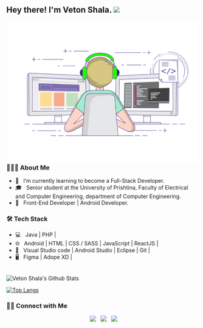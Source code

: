 <h2> Hey there! I'm Veton Shala. <img src="https://github.com/souvikguria98/souvikguria98/blob/master/Hi.gif" width="25"></h2>
<img align="right" alt="GIF" src="https://raw.githubusercontent.com/devSouvik/devSouvik/master/gif3.gif" width="500"/>

<h3> 👨🏻‍💻 About Me </h3>

- 🔭 &nbsp; I’m currently learning to become a Full-Stack Developer.
- 🎓 &nbsp; Senior student at the University of Prishtina, Faculty of Electrical and Computer Engineering, department of Computer Engineering.
- 💼 &nbsp; Front-End Developer | Android Developer.

<h3>🛠 Tech Stack</h3>

- 💻 &nbsp; Java | PHP |
- 🌐 &nbsp; Android | HTML | CSS / SASS | JavaScript | ReactJS |
- 🔧 &nbsp; Visual Studio code | Android Studio |  Eclipse | Git |
- 🖥 &nbsp; Figma | Adope XD | 

<br>

<img align="center" src="https://github-readme-stats.vercel.app/api?username=vetonnshala&include_all_commits=true&count_private=true&show_icons=true&line_height=20&title_color=7A7ADB&icon_color=2234AE&text_color=D3D3D3&bg_color=0,000000,130F40" alt="Veton Shala's Github Stats">

</br>

[![Top Langs](https://github-readme-stats.vercel.app/api/top-langs/?username=vetonnshala&layout=compact&text_color=daf7dc&bg_color=151515)](https://github.com/vetonnshala/github-readme-stats)


<h3> 🤝🏻 Connect with Me </h3>

<p align="center">
&nbsp; <a href="https://www.instagram.com/vetonshala/" target="_blank" rel="noopener noreferrer"><img src="https://img.icons8.com/plasticine/100/000000/instagram-new.png" width="50" /></a>  
&nbsp; <a href="https://www.linkedin.com/in/vetonshala/" target="_blank" rel="noopener noreferrer"><img src="https://img.icons8.com/plasticine/100/000000/linkedin.png" width="50" /></a>
&nbsp; <a href="mailto:vetonnshala@gmail.com" target="_blank" rel="noopener noreferrer"><img src="https://img.icons8.com/plasticine/100/000000/gmail.png"  width="50" /></a>
</p>

